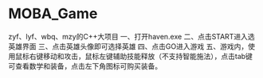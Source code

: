 # MOBA_Game
zyf、lyf、wbq、mzy的C++大项目
一、打开haven.exe
二、点击START进入选英雄界面
三、点击英雄头像即可选择英雄
四、点击GO进入游戏
五、游戏内，使用鼠标右键移动和攻击，鼠标左键辅助技能释放（不支持智能施法），点击tab键可查看数学和装备，点击左下角图标可购买装备。
